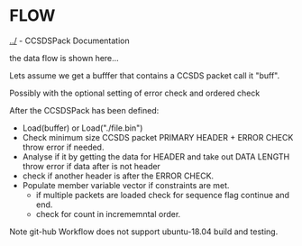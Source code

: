 # FLOW

[../](README.md) - CCSDSPack Documentation

the data flow is shown here...

Lets assume we get a bufffer that contains a CCSDS packet call it "buff".

Possibly with the optional setting of error check and ordered check

After the CCSDSPack has been defined:
* Load(buffer) or Load("./file.bin")
* Check minimum size CCSDS packet PRIMARY HEADER + ERROR CHECK throw error if needed.
* Analyse if it by getting the data for HEADER and take out DATA LENGTH throw error if data after is not header
* check if another header is after the ERROR CHECK.
* Populate member variable vector if constraints are met.
  * if multiple packets are loaded check for sequence flag continue and end.
  * check for count in incrememntal order.


Note git-hub Workflow does not support ubuntu-18.04 build and testing.
